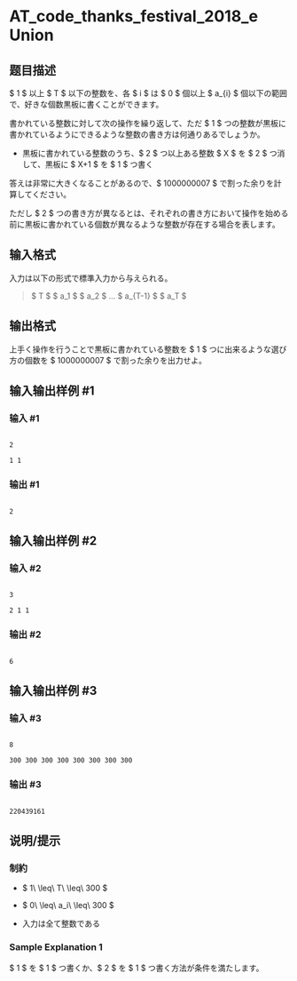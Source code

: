 # AT_code_thanks_festival_2018_e Union

## 题目描述

[problemUrl]: https://atcoder.jp/contests/code-thanks-festival-2018/tasks/code_thanks_festival_2018_e

$ 1 $ 以上 $ T $ 以下の整数を、各 $ i $ は $ 0 $ 個以上 $ a_{i} $ 個以下の範囲で、好きな個数黒板に書くことができます。

書かれている整数に対して次の操作を繰り返して、ただ $ 1 $ つの整数が黒板に書かれているようにできるような整数の書き方は何通りあるでしょうか。

- 黒板に書かれている整数のうち、$ 2 $ つ以上ある整数 $ X $ を $ 2 $ つ消して、黒板に $ X+1 $ を $ 1 $ つ書く

答えは非常に大きくなることがあるので、$ 1000000007 $ で割った余りを計算してください。

ただし $ 2 $ つの書き方が異なるとは、それぞれの書き方において操作を始める前に黒板に書かれている個数が異なるような整数が存在する場合を表します。

## 输入格式

入力は以下の形式で標準入力から与えられる。

> $ T $ $ a_1 $ $ a_2 $ ... $ a_{T-1} $ $ a_T $

## 输出格式

上手く操作を行うことで黒板に書かれている整数を $ 1 $ つに出来るような選び方の個数を $ 1000000007 $ で割った余りを出力せよ。

## 输入输出样例 #1

### 输入 #1

```
2
1 1
```

### 输出 #1

```
2
```

## 输入输出样例 #2

### 输入 #2

```
3
2 1 1
```

### 输出 #2

```
6
```

## 输入输出样例 #3

### 输入 #3

```
8
300 300 300 300 300 300 300 300
```

### 输出 #3

```
220439161
```

## 说明/提示

### 制約

- $ 1\ \leq\ T\ \leq\ 300 $
- $ 0\ \leq\ a_i\ \leq\ 300 $
- 入力は全て整数である

### Sample Explanation 1

$ 1 $ を $ 1 $ つ書くか、$ 2 $ を $ 1 $ つ書く方法が条件を満たします。